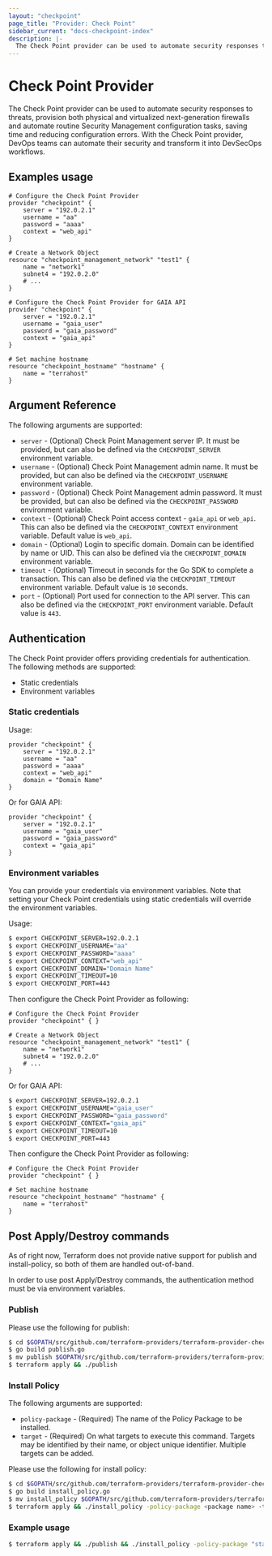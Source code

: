```yaml
---
layout: "checkpoint"
page_title: "Provider: Check Point"
sidebar_current: "docs-checkpoint-index"
description: |-
  The Check Point provider can be used to automate security responses to threats, provision both physical and virtualized next-generation firewalls and automate routine Security Management configuration tasks, saving time and reducing configuration errors. With the Check Point provider, DevOps teams can automate their security and transform it into DevSecOps workflows.
---
```


# Check Point Provider

The Check Point provider can be used to automate security responses to threats, provision both physical and virtualized next-generation firewalls and automate routine Security Management configuration tasks, saving time and reducing configuration errors. With the Check Point provider, DevOps teams can automate their security and transform it into DevSecOps workflows.

## Examples usage
```hcl
# Configure the Check Point Provider
provider "checkpoint" {
	server = "192.0.2.1"
	username = "aa"
	password = "aaaa"
	context = "web_api"
}

# Create a Network Object
resource "checkpoint_management_network" "test1" {
	name = "network1"
	subnet4 = "192.0.2.0"
	# ...
}
```
```hcl
# Configure the Check Point Provider for GAIA API
provider "checkpoint" {
	server = "192.0.2.1"
	username = "gaia_user"
	password = "gaia_password"
	context = "gaia_api"
}

# Set machine hostname
resource "checkpoint_hostname" "hostname" {
	name = "terrahost"
}
```
## Argument Reference

The following arguments are supported:

* `server` - (Optional) Check Point Management server IP. It must be provided, but can also be defined via the `CHECKPOINT_SERVER` environment variable.
* `username` - (Optional) Check Point Management admin name. It must be provided, but can also be defined via the `CHECKPOINT_USERNAME` environment variable.
* `password` - (Optional) Check Point Management admin password. It must be provided, but can also be defined via the `CHECKPOINT_PASSWORD` environment variable.
* `context` - (Optional) Check Point access context - `gaia_api` or `web_api`. This can also be defined via the `CHECKPOINT_CONTEXT` environment variable. Default value is `web_api`.
* `domain` - (Optional) Login to specific domain. Domain can be identified by name or UID. This can also be defined via the `CHECKPOINT_DOMAIN` environment variable.
* `timeout` - (Optional) Timeout in seconds for the Go SDK to complete a transaction. This can also be defined via the `CHECKPOINT_TIMEOUT` environment variable. Default value is `10` seconds.
* `port` - (Optional) Port used for connection to the API server. This can also be defined via the `CHECKPOINT_PORT` environment variable. Default value is `443`.

## Authentication

The Check Point provider offers providing credentials for authentication. The following methods are supported:

- Static credentials
- Environment variables

### Static credentials

Usage:

```hcl
provider "checkpoint" {
	server = "192.0.2.1"
	username = "aa"
	password = "aaaa"
	context = "web_api"
	domain = "Domain Name"
}
```

Or for GAIA API:

```hcl
provider "checkpoint" {
	server = "192.0.2.1"
	username = "gaia_user"
	password = "gaia_password"
	context = "gaia_api"
}
```

### Environment variables
You can provide your credentials via environment variables. Note that setting your Check Point credentials using static credentials will override the environment variables.

Usage:

```bash
$ export CHECKPOINT_SERVER=192.0.2.1
$ export CHECKPOINT_USERNAME="aa"
$ export CHECKPOINT_PASSWORD="aaaa"
$ export CHECKPOINT_CONTEXT="web_api"
$ export CHECKPOINT_DOMAIN="Domain Name"
$ export CHECKPOINT_TIMEOUT=10
$ export CHECKPOINT_PORT=443
 ```
 
Then configure the Check Point Provider as following:

```hcl
# Configure the Check Point Provider
provider "checkpoint" { }

# Create a Network Object
resource "checkpoint_management_network" "test1" {
	name = "network1"
	subnet4 = "192.0.2.0"
	# ...
}
```

Or for GAIA API:

```bash
$ export CHECKPOINT_SERVER=192.0.2.1
$ export CHECKPOINT_USERNAME="gaia_user"
$ export CHECKPOINT_PASSWORD="gaia_password"
$ export CHECKPOINT_CONTEXT="gaia_api"
$ export CHECKPOINT_TIMEOUT=10
$ export CHECKPOINT_PORT=443
```

Then configure the Check Point Provider as following:

```hcl
# Configure the Check Point Provider
provider "checkpoint" { }

# Set machine hostname
resource "checkpoint_hostname" "hostname" {
	name = "terrahost"
}
```

## Post Apply/Destroy commands

As of right now, Terraform does not provide native support for publish and install-policy, so both of them are handled out-of-band. 

In order to use post Apply/Destroy commands, the authentication method must be via environment variables.

### Publish

Please use the following for publish:
 
```bash
$ cd $GOPATH/src/github.com/terraform-providers/terraform-provider-checkpoint/commands/publish
$ go build publish.go
$ mv publish $GOPATH/src/github.com/terraform-providers/terraform-provider-checkpoint
$ terraform apply && ./publish
```

### Install Policy

The following arguments are supported:

* `policy-package` - (Required) The name of the Policy Package to be installed.
* `target` - (Required) On what targets to execute this command. Targets may be identified by their name, or object unique identifier. Multiple targets can be added.

Please use the following for install policy:

```bash
$ cd $GOPATH/src/github.com/terraform-providers/terraform-provider-checkpoint/commands/install_policy
$ go build install_policy.go
$ mv install_policy $GOPATH/src/github.com/terraform-providers/terraform-provider-checkpoint
$ terraform apply && ./install_policy -policy-package <package name> -target <target name or uid>
```

### Example usage

```bash
$ terraform apply && ./publish && ./install_policy -policy-package "standard" -target "corporate-gateway"
```